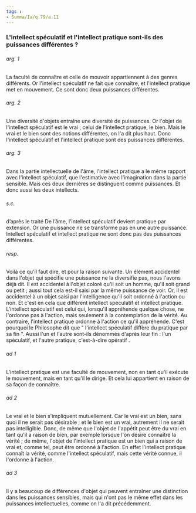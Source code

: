 ```yaml
---
tags : 
- Summa/Ia/q.79/a.11
---
```


### L'intellect spéculatif et l'intellect pratique sont-ils des puissances différentes ?



###### arg. 1
La faculté de connaître et celle de mouvoir appartiennent à des genres différents. Or l'intellect spéculatif ne fait que connaître, et l'intellect pratique met en mouvement. Ce sont donc deux puissances différentes. 

###### arg. 2
Une diversité d'objets entraîne une diversité de puissances. Or l'objet de l'intellect spéculatif est le vrai ; celui de l'intellect pratique, le bien. Mais le vrai et le bien sont des notions différentes, on l'a dit plus haut. Donc l'intellect spéculatif et l'intellect pratique sont des puissances différentes. 

###### arg. 3
Dans la partie intellectuelle de l'âme, l'intellect pratique a le même rapport avec l'intellect spéculatif, que l'estimative avec l'imagination dans la partie sensible. Mais ces deux dernières se distinguent comme puissances. Et donc aussi les deux intellects. 

###### s.c.
d’après le traité De l’âme, l'intellect spéculatif devient pratique par extension. Or une puissance ne se transforme pas en une autre puissance. Intellect spéculatif et intellect pratique ne sont donc pas des puissances différentes. 

###### resp.
Voilà ce qu'il faut dire, et pour la raison suivante. Un élément accidentel dans l'objet qui spécifie une puissance ne la diversifie pas, nous l'avons déjà dit. Il est accidentel à l'objet coloré qu'il soit un homme, qu'il soit grand ou petit ; aussi tout cela est-il saisi par la même puissance de voir. Or, il est accidentel à un objet saisi par l'intelligence qu'il soit ordonné à l'action ou non. Et c'est en cela que diffèrent intellect spéculatif et intellect pratique. L'intellect spéculatif est celui qui, lorsqu'il appréhende quelque chose, ne l'ordonne pas à l'action, mais seulement à la contemplation de la vérité. Au contraire, l'intellect pratique ordonne à l'action ce qu'il appréhende. C'est pourquoi le Philosophe dit que " l'intellect spéculatif diffère du pratique par sa fin ". Aussi l'un et l'autre sont-ils dénommés d'après leur fin : l'un spéculatif, et l'autre pratique, c'est-à-dire opératif . 

###### ad 1
L'intellect pratique est une faculté de mouvement, non en tant qu'il exécute le mouvement, mais en tant qu'il le dirige. Et cela lui appartient en raison de sa façon de connaître. 

###### ad 2
Le vrai et le bien s'impliquent mutuellement. Car le vrai est un bien, sans quoi il ne serait pas désirable ; et le bien est un vrai, autrement il ne serait pas intelligible. Donc, de même que l'objet de l'appétit peut être du vrai en tant qu'il a raison de bien, par exemple lorsque l'on désire connaître la vérité ; de même, l'objet de l'intellect pratique est un bien qui a raison de vrai et, comme tel, peut être ordonné à l'action. En effet l'intellect pratique connaît la vérité, comme l'intellect spéculatif, mais cette vérité connue, il l'ordonne à l'action. 

###### ad 3
Il y a beaucoup de différences d'objet qui peuvent entraîner une distinction dans les puissances sensibles, mais qui n'ont pas le même effet dans les puissances intellectuelles, comme on l'a dit précédemment. 

